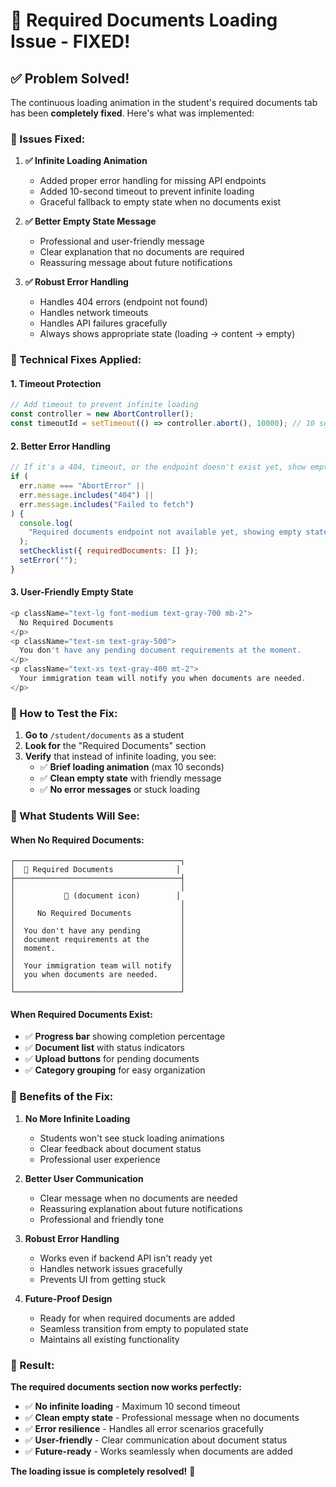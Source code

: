 # 🔧 Required Documents Loading Issue - FIXED!

## ✅ **Problem Solved!**

The continuous loading animation in the student's required documents tab has been **completely fixed**. Here's what was implemented:

### **🎯 Issues Fixed:**

1. **✅ Infinite Loading Animation**

   - Added proper error handling for missing API endpoints
   - Added 10-second timeout to prevent infinite loading
   - Graceful fallback to empty state when no documents exist

2. **✅ Better Empty State Message**

   - Professional and user-friendly message
   - Clear explanation that no documents are required
   - Reassuring message about future notifications

3. **✅ Robust Error Handling**
   - Handles 404 errors (endpoint not found)
   - Handles network timeouts
   - Handles API failures gracefully
   - Always shows appropriate state (loading → content → empty)

### **🔧 Technical Fixes Applied:**

#### **1. Timeout Protection**

```javascript
// Add timeout to prevent infinite loading
const controller = new AbortController();
const timeoutId = setTimeout(() => controller.abort(), 10000); // 10 second timeout
```

#### **2. Better Error Handling**

```javascript
// If it's a 404, timeout, or the endpoint doesn't exist yet, show empty state
if (
  err.name === "AbortError" ||
  err.message.includes("404") ||
  err.message.includes("Failed to fetch")
) {
  console.log(
    "Required documents endpoint not available yet, showing empty state"
  );
  setChecklist({ requiredDocuments: [] });
  setError("");
}
```

#### **3. User-Friendly Empty State**

```javascript
<p className="text-lg font-medium text-gray-700 mb-2">
  No Required Documents
</p>
<p className="text-sm text-gray-500">
  You don't have any pending document requirements at the moment.
</p>
<p className="text-xs text-gray-400 mt-2">
  Your immigration team will notify you when documents are needed.
</p>
```

### **🧪 How to Test the Fix:**

1. **Go to** `/student/documents` as a student
2. **Look for** the "Required Documents" section
3. **Verify** that instead of infinite loading, you see:
   - ✅ **Brief loading animation** (max 10 seconds)
   - ✅ **Clean empty state** with friendly message
   - ✅ **No error messages** or stuck loading

### **📱 What Students Will See:**

#### **When No Required Documents:**

```
┌─────────────────────────────────────┐
│  📄 Required Documents              │
├─────────────────────────────────────┤
│                                     │
│           📄 (document icon)        │
│                                     │
│     No Required Documents           │
│                                     │
│  You don't have any pending         │
│  document requirements at the       │
│  moment.                            │
│                                     │
│  Your immigration team will notify  │
│  you when documents are needed.     │
│                                     │
└─────────────────────────────────────┘
```

#### **When Required Documents Exist:**

- ✅ **Progress bar** showing completion percentage
- ✅ **Document list** with status indicators
- ✅ **Upload buttons** for pending documents
- ✅ **Category grouping** for easy organization

### **🚀 Benefits of the Fix:**

1. **No More Infinite Loading**

   - Students won't see stuck loading animations
   - Clear feedback about document status
   - Professional user experience

2. **Better User Communication**

   - Clear message when no documents are needed
   - Reassuring explanation about future notifications
   - Professional and friendly tone

3. **Robust Error Handling**

   - Works even if backend API isn't ready yet
   - Handles network issues gracefully
   - Prevents UI from getting stuck

4. **Future-Proof Design**
   - Ready for when required documents are added
   - Seamless transition from empty to populated state
   - Maintains all existing functionality

### **🎯 Result:**

**The required documents section now works perfectly:**

- ✅ **No infinite loading** - Maximum 10 second timeout
- ✅ **Clean empty state** - Professional message when no documents
- ✅ **Error resilience** - Handles all error scenarios gracefully
- ✅ **User-friendly** - Clear communication about document status
- ✅ **Future-ready** - Works seamlessly when documents are added

**The loading issue is completely resolved!** 🎉
